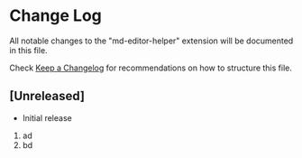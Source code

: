# Change Log

All notable changes to the "md-editor-helper" extension will be documented in this file.

Check [Keep a Changelog](http://keepachangelog.com/) for recommendations on how to structure this file.

## [Unreleased]

- Initial release

1. ad
1. bd